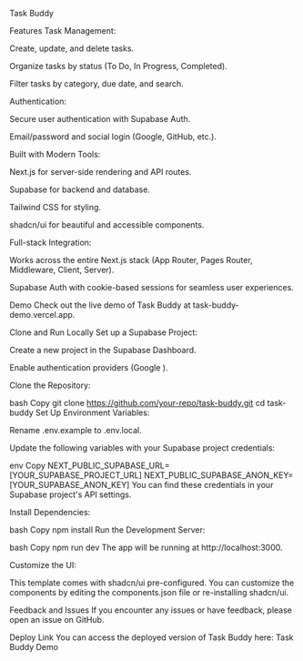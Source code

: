 Task Buddy

Features
Task Management:

Create, update, and delete tasks.

Organize tasks by status (To Do, In Progress, Completed).

Filter tasks by category, due date, and search.

Authentication:

Secure user authentication with Supabase Auth.

Email/password and social login (Google, GitHub, etc.).

Built with Modern Tools:

Next.js for server-side rendering and API routes.

Supabase for backend and database.

Tailwind CSS for styling.

shadcn/ui for beautiful and accessible components.

Full-stack Integration:

Works across the entire Next.js stack (App Router, Pages Router, Middleware, Client, Server).

Supabase Auth with cookie-based sessions for seamless user experiences.

Demo
Check out the live demo of Task Buddy at task-buddy-demo.vercel.app.



Clone and Run Locally
Set up a Supabase Project:

Create a new project in the Supabase Dashboard.

Enable authentication providers (Google ).

Clone the Repository:

bash
Copy
git clone https://github.com/your-repo/task-buddy.git
cd task-buddy
Set Up Environment Variables:

Rename .env.example to .env.local.

Update the following variables with your Supabase project credentials:

env
Copy
NEXT_PUBLIC_SUPABASE_URL=[YOUR_SUPABASE_PROJECT_URL]
NEXT_PUBLIC_SUPABASE_ANON_KEY=[YOUR_SUPABASE_ANON_KEY]
You can find these credentials in your Supabase project's API settings.

Install Dependencies:

bash
Copy
npm install
Run the Development Server:

bash
Copy
npm run dev
The app will be running at http://localhost:3000.

Customize the UI:

This template comes with shadcn/ui pre-configured. You can customize the components by editing the components.json file or re-installing shadcn/ui.

Feedback and Issues
If you encounter any issues or have feedback, please open an issue on GitHub.

Deploy Link
You can access the deployed version of Task Buddy here:
Task Buddy Demo


